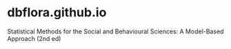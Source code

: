 # dbflora.github.io
Statistical Methods for the Social and Behavioural Sciences: A Model-Based Approach (2nd ed)
